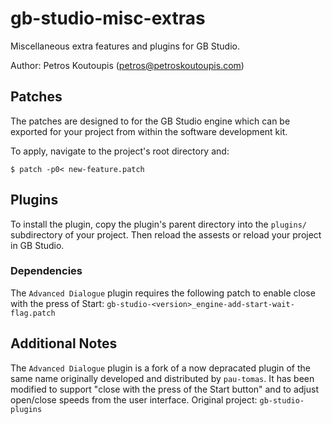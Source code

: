 # gb-studio-misc-extras
Miscellaneous extra features and plugins for GB Studio.

Author: Petros Koutoupis (<petros@petroskoutoupis.com>)

## Patches

The patches are designed to for the GB Studio engine which can be exported
for your project from within the software development kit.

To apply, navigate to the project's root directory and:

```console
$ patch -p0< new-feature.patch
```

## Plugins

To install the plugin, copy the plugin's parent directory into the `plugins/`
subdirectory of your project. Then reload the assests or reload your project
in GB Studio.

### Dependencies

The `Advanced Dialogue` plugin requires the following patch to enable close
with the press of Start: `gb-studio-<version>_engine-add-start-wait-flag.patch`

## Additional Notes

The `Advanced Dialogue` plugin is a fork of a now depracated plugin of the
same name originally developed and distributed by `pau-tomas`. It has been
modified to support "close with the press of the Start button" and to adjust
open/close speeds from the user interface. Original project: `gb-studio-plugins`
